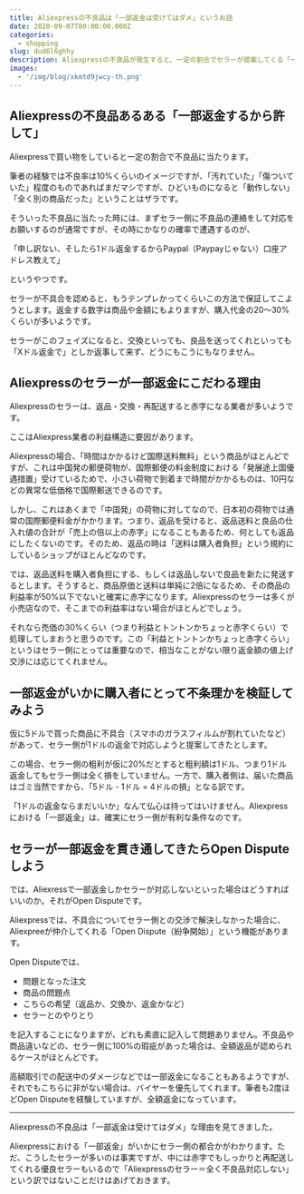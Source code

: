 ```yaml
---
title: Aliexpressの不良品は「一部返金は受けてはダメ」というお話
date: 2020-09-07T00:00:00.000Z
categories:
  - shopping
slug: dud6l6ghhy
description: Aliexpressの不良品が発生すると、一定の割合でセラーが提案してくる「一部返金」は受けてはダメな理由と、一部返金を提案された時の対応をまとめました。
images:
  - '/img/blog/xkmtd9jwcy-th.png'
---
```


## Aliexpressの不良品あるある「一部返金するから許して」

Aliexpressで買い物をしていると一定の割合で不良品に当たります。

筆者の経験では不良率は10%くらいのイメージですが、「汚れていた」「傷ついていた」程度のものであればまだマシですが、ひどいものになると「動作しない」「全く別の商品だった」ということはザラです。

そういった不良品に当たった時には、まずセラー側に不良品の連絡をして対応をお願いするのが通常ですが、その時にかなりの確率で遭遇するのが、

「申し訳ない、そしたら1ドル返金するからPaypal（Paypayじゃない）口座アドレス教えて」

というやつです。

セラーが不具合を認めると、もうテンプレかってくらいこの方法で保証してこようとします。返金する数字は商品や金額にもよりますが、購入代金の20〜30%くらいが多いようです。

セラーがこのフェイズになると、交換といっても、良品を送ってくれといっても「Xドル返金で」としか返事して来ず、どうにもこうにもなりません。

## Aliexpressのセラーが一部返金にこだわる理由

Aliexpressのセラーは、返品・交換・再配送すると赤字になる業者が多いようです。

ここはAliexpress業者の利益構造に要因があります。

Aliexpressの場合、「時間はかかるけど国際送料無料」という商品がほとんどですが、これは中国発の郵便荷物が、国際郵便の料金制度における「発展途上国優遇措置」受けているためで、小さい荷物で到着まで時間がかかるものは、10円などの異常な低価格で国際郵送できるのです。

しかし、これはあくまで「中国発」の荷物に対してなので、日本初の荷物では通常の国際郵便料金がかかります。つまり、返品を受けると、返品送料と良品の仕入れ値の合計が「売上の倍以上の赤字」になることもあるため、何としても返品にしたくないのです。そのため、返品の時は「送料は購入者負担」という規約にしているショップがほとんどなのです。

では、返品送料を購入者負担にする、もしくは返品しないで良品を新たに発送するとします。そうすると、商品原価と送料は単純に2倍になるため、その商品の利益率が50%以下でないと確実に赤字になります。Aliexpressのセラーは多くが小売店なので、そこまでの利益率はない場合がほとんどでしょう。

それなら売価の30%くらい（つまり利益とトントンかちょっと赤字くらい）で処理してしまおうと思うのです。この「利益とトントンかちょっと赤字くらい」というはセラー側にとっては重要なので、相当なことがない限り返金額の値上げ交渉には応じてくれません。

## 一部返金がいかに購入者にとって不条理かを検証してみよう

仮に5ドルで買った商品に不具合（スマホのガラスフィルムが割れていたなど）があって、セラー側が1ドルの返金で対応しようと提案してきたとします。

この場合、セラー側の粗利が仮に20%だとすると粗利額は1ドル、つまり1ドル返金してもセラー側は全く損をしていません。一方で、購入者側は、届いた商品はゴミ当然ですから、「5ドル - 1ドル = 4ドルの損」となる訳です。

「1ドルの返金ならまだいいか」なんて仏心は持ってはいけません。Aliexpressにおける「一部返金」は、確実にセラー側が有利な条件なのです。

## セラーが一部返金を貫き通してきたらOpen Disputeしよう

では、Aliexressで一部返金しかセラーが対応しないといった場合はどうすればいいのか。それがOpen Disputeです。

Aliexpressでは、不具合についてセラー側との交渉で解決しなかった場合に、Aliexpreeが仲介してくれる「Open Dispute（紛争開始）」という機能があります。

Open Disputeでは、

- 問題となった注文
- 商品の問題点
- こちらの希望（返品か、交換か、返金かなど）
- セラーとのやりとり

を記入することになりますが、どれも素直に記入して問題ありません。不良品や商品違いなどの、セラー側に100%の瑕疵があった場合は、全額返品が認められるケースがほとんどです。

高額取引での配送中のダメージなどでは一部返金になることもあるようですが、それでもこちらに非がない場合は、バイヤーを優先してくれます。筆者も2度ほどOpen Disputeを経験していますが、全額返金になっています。

----

Aliexpressの不良品は「一部返金は受けてはダメ」な理由を見てきました。

Aliexpressにおける「一部返金」がいかにセラー側の都合かがわかります。ただ、こうしたセラーが多いのは事実ですが、中には赤字でもしっかりと再配送してくれる優良セラーもいるので「Aliexpressのセラー＝全く不良品対応しない」という訳ではないことだけはあげておきます。
